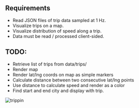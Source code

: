 ## Requirements

* Read JSON files of trip data sampled at 1 Hz.
* Visualize trips on a map.
* Visualize distribution of speed along a trip.
* Data must be read / processed client-sided.

## TODO:

* Retrieve list of trips from data/trips/
* Render map
* Render lat/lng coords on map as simple markers
* Calculate distance between two consecutive lat/lng points
* Use distance to calculate speed and render as a color
* Find start and end city and display with trip.

![trippin](http://memecrunch.com/meme/B4U5/man-you-trippin/image.jpg)
